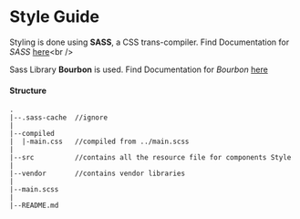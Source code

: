 # Style Guide

Styling is done using **SASS**, a CSS trans-compiler. Find Documentation for _SASS_ [here]('http://sass-lang.com/documentation/file.SASS_REFERENCE.html')<br /><br />

Sass Library **Bourbon** is used. Find Documentation for _Bourbon_ [here]('http://bourbon.io/docs/')

#### Structure
```
.
|--.sass-cache  //ignore
|
|--compiled
|  |-main.css   //compiled from ../main.scss
|
|--src          //contains all the resource file for components Style
|
|--vendor       //contains vendor libraries
|
|--main.scss
|
|--README.md
```
